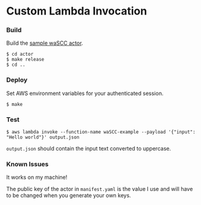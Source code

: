 # Custom Lambda Invocation

### Build

Build the [sample waSCC actor](actor/README.md).

```console
$ cd actor
$ make release
$ cd ..
```

### Deploy

Set AWS environment variables for your authenticated session.

```console
$ make
```

### Test

```console
$ aws lambda invoke --function-name waSCC-example --payload '{"input": "Hello world"}' output.json
```

`output.json` should contain the input text converted to uppercase.

### Known Issues

It works on my machine!

The public key of the actor in `manifest.yaml` is the value I use and will have to be changed when you generate your own keys.

